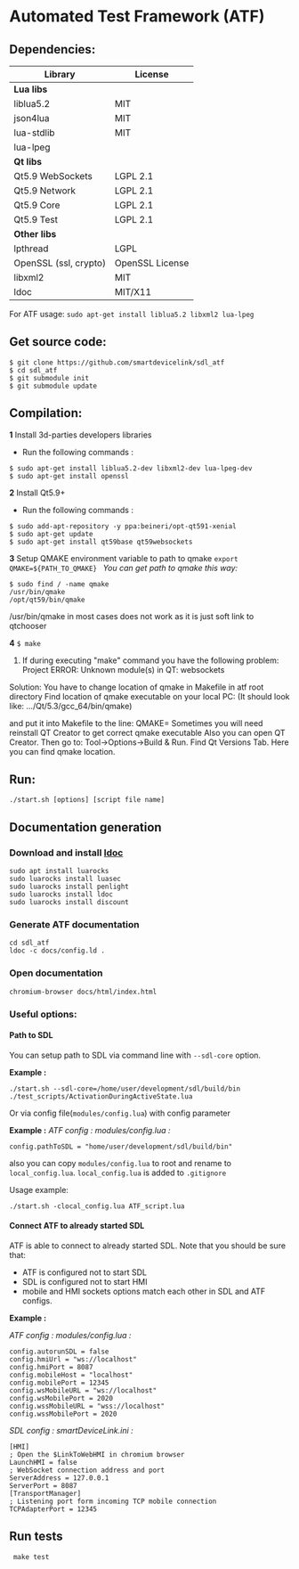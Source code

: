 # Automated Test Framework (ATF)

## Dependencies:
Library                | License
---------------------- | -------------
**Lua libs**           |
liblua5.2              | MIT
json4lua               | MIT
lua-stdlib             | MIT
lua-lpeg               |
**Qt libs**            |
Qt5.9 WebSockets       | LGPL 2.1
Qt5.9 Network          | LGPL 2.1
Qt5.9 Core             | LGPL 2.1
Qt5.9 Test             | LGPL 2.1
**Other libs**         |
lpthread               | LGPL
OpenSSL (ssl, crypto)  | OpenSSL License
libxml2                | MIT
ldoc                   | MIT/X11

For ATF usage:
```sudo apt-get install liblua5.2 libxml2 lua-lpeg```

## Get source code:
```
$ git clone https://github.com/smartdevicelink/sdl_atf
$ cd sdl_atf
$ git submodule init
$ git submodule update
```
## Compilation:
**1** Install 3d-parties developers libraries
- Run the following commands :
```
$ sudo apt-get install liblua5.2-dev libxml2-dev lua-lpeg-dev
$ sudo apt-get install openssl
```

**2** Install Qt5.9+
- Run the following commands :
```
$ sudo add-apt-repository -y ppa:beineri/opt-qt591-xenial
$ sudo apt-get update
$ sudo apt-get install qt59base qt59websockets
```

**3** Setup QMAKE environment variable to path to qmake
```export QMAKE=${PATH_TO_QMAKE} ```
*You can get path to qmake this way:*
```
$ sudo find / -name qmake
/usr/bin/qmake
/opt/qt59/bin/qmake
```
/usr/bin/qmake in most cases does not work as it is just soft link to qtchooser

**4**  ```$ make```

 1) If during executing "make" command you have the following problem:
   Project ERROR: Unknown module(s) in QT: websockets

   Solution:
   You have to change location of qmake in Makefile in atf root directory
   Find location of qmake executable on your local PC:
   (It should look like: .../Qt/5.3/gcc_64/bin/qmake)

   and put it into Makefile to the line:
   QMAKE=<your path to qmake>
   Sometimes you will need reinstall QT Creator to get correct qmake executable
   Also you can open QT Creator. Then go to: Tool->Options->Build & Run. Find Qt Versions Tab.
   Here you can find qmake location.

## Run:
``` ./start.sh [options] [script file name] ```

## Documentation generation
### Download and install [ldoc](stevedonovan.github.io/ldoc/manual/doc.md.html)
```
sudo apt install luarocks
sudo luarocks install luasec
sudo luarocks install penlight
sudo luarocks install ldoc
sudo luarocks install discount
```
### Generate ATF documentation
```
cd sdl_atf
ldoc -c docs/config.ld .
```
### Open documentation
```chromium-browser docs/html/index.html```

### Useful options:
#### Path to SDL
You can setup path to SDL via command line with ```--sdl-core``` option.

**Example :**
```
./start.sh --sdl-core=/home/user/development/sdl/build/bin ./test_scripts/ActivationDuringActiveState.lua
```

Or via config file(```modules/config.lua```) with config parameter

**Example :**
*ATF config : modules/config.lua :*
```
config.pathToSDL = "home/user/development/sdl/build/bin"
```

also you can copy ```modules/config.lua``` to root and rename to ```local_config.lua```.
```local_config.lua``` is added to ```.gitignore```

Usage example:
```
./start.sh -clocal_config.lua ATF_script.lua
```

#### Connect ATF to already started SDL
ATF is able to connect to already started SDL.
Note that you should be sure that:
 - ATF is configured not to start SDL
 - SDL is configured not to start HMI
 - mobile and HMI sockets options match each other in SDL and ATF configs.

**Example :**

*ATF config : modules/config.lua :*
```
config.autorunSDL = false
config.hmiUrl = "ws://localhost"
config.hmiPort = 8087
config.mobileHost = "localhost"
config.mobilePort = 12345
config.wsMobileURL = "ws://localhost"
config.wsMobilePort = 2020
config.wssMobileURL = "wss://localhost"
config.wssMobilePort = 2020
```

*SDL config : smartDeviceLink.ini :*
```
[HMI]
; Open the $LinkToWebHMI in chromium browser
LaunchHMI = false
; WebSocket connection address and port
ServerAddress = 127.0.0.1
ServerPort = 8087
[TransportManager]
; Listening port form incoming TCP mobile connection
TCPAdapterPort = 12345
```
## Run tests
``` make test```
